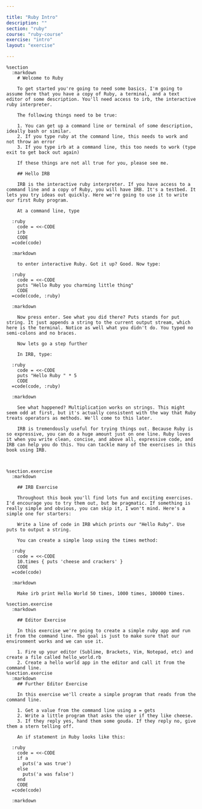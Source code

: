 ```yaml
---

title: "Ruby Intro"
description: ""
section: "ruby"
course: "ruby-course"
exercise: "intro"
layout: "exercise"

---
```


    %section
      :markdown
        # Welcome to Ruby

        To get started you're going to need some basics. I'm going to assume here that you have a copy of Ruby, a terminal, and a text editor of some description. You'll need access to irb, the interactive ruby interpreter.

        The following things need to be true:

        1. You can get up a command line or terminal of some description, ideally bash or similar.
        2. If you type ruby at the command line, this needs to work and not throw an error
        3. If you type irb at a command line, this too needs to work (type exit to get back out again)

        If these things are not all true for you, please see me.

        ## Hello IRB

        IRB is the interactive ruby interpreter. If you have access to a command line and a copy of Ruby, you will have IRB. It's a testbed. It lets you try ideas out quickly. Here we're going to use it to write our first Ruby program.

        At a command line, type

      :ruby
        code = <<-CODE
        irb
        CODE
      =code(code)

      :markdown

        to enter interactive Ruby. Got it up? Good. Now type:

      :ruby
        code = <<-CODE
        puts "Hello Ruby you charming little thing"
        CODE
      =code(code, :ruby)

      :markdown

        Now press enter. See what you did there? Puts stands for put string. It just appends a string to the current output stream, which here is the terminal. Notice as well what you didn't do. You typed no semi-colons and no braces.

        Now lets go a step further

        In IRB, type:

      :ruby
        code = <<-CODE
        puts "Hello Ruby " * 5
        CODE
      =code(code, :ruby)

      :markdown

        See what happened? Multiplication works on strings. This might seem odd at first, but it's actually consistent with the way that Ruby treats operators as methods. We'll come to this later.

        IRB is tremendously useful for trying things out. Because Ruby is so expressive, you can do a huge amount just on one line. Ruby loves it when you write clean, concise, and above all, expressive code, and IRB can help you do this. You can tackle many of the exercises in this book using IRB.



    %section.exercise
      :markdown

        ## IRB Exercise

        Throughout this book you'll find lots fun and exciting exercises. I'd encourage you to try them out, but be pragmatic. If something is really simple and obvious, you can skip it, I won't mind. Here's a simple one for starters:

        Write a line of code in IRB which prints our "Hello Ruby". Use puts to output a string.

        You can create a simple loop using the times method:

      :ruby
        code = <<-CODE
        10.times { puts 'cheese and crackers' }
        CODE
      =code(code)

      :markdown

        Make irb print Hello World 50 times, 1000 times, 100000 times.

    %section.exercise
      :markdown

        ## Editor Exercise

        In this exercise we're going to create a simple ruby app and run it from the command line. The goal is just to make sure that our environment works and we can use it.

        1. Fire up your editor (Sublime, Brackets, Vim, Notepad, etc) and create a file called hello_world.rb
        2. Create a hello world app in the editor and call it from the command line.
    %section.exercise
      :markdown
        ## Further Editor Exercise

        In this exercise we'll create a simple program that reads from the command line.

        1. Get a value from the command line using a = gets
        2. Write a little program that asks the user if they like cheese.
        3. If they reply yes, hand them some gouda. If they reply no, give them a stern telling off.

        An if statement in Ruby looks like this:

      :ruby
        code = <<-CODE
        if a
          puts('a was true')
        else
          puts('a was false')
        end
        CODE
      =code(code)

      :markdown
